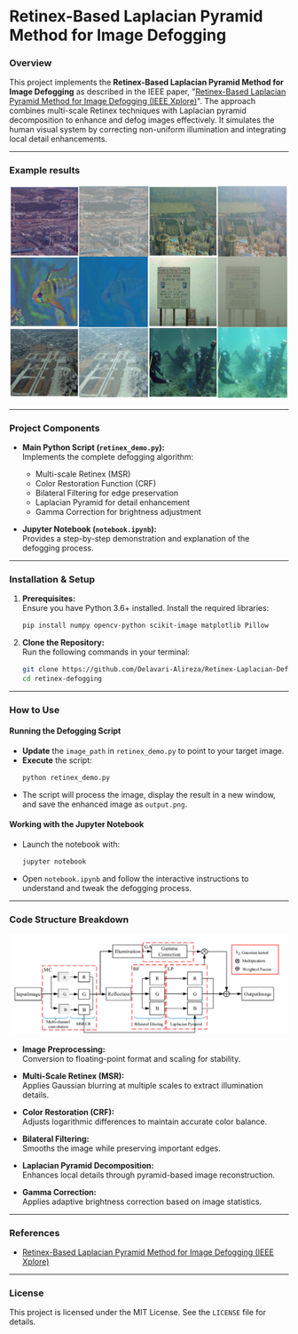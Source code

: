 # Retinex-Based Laplacian Pyramid Method for Image Defogging

### Overview

This project implements the **Retinex-Based Laplacian Pyramid Method for Image Defogging** as described in the IEEE paper, "[Retinex-Based Laplacian Pyramid Method for Image Defogging (IEEE Xplore)](https://ieeexplore.ieee.org/document/8796366)". The approach combines multi-scale Retinex techniques with Laplacian pyramid decomposition to enhance and defog images effectively. It simulates the human visual system by correcting non-uniform illumination and integrating local detail enhancements.

---
### Example results 

![Defogging Example](images/results.png)

---

### Project Components

- **Main Python Script (`retinex_demo.py`):**  
  Implements the complete defogging algorithm:
  - Multi-scale Retinex (MSR)
  - Color Restoration Function (CRF)
  - Bilateral Filtering for edge preservation
  - Laplacian Pyramid for detail enhancement
  - Gamma Correction for brightness adjustment

- **Jupyter Notebook (`notebook.ipynb`):**  
  Provides a step-by-step demonstration and explanation of the defogging process.

---

### Installation & Setup

1. **Prerequisites:**  
   Ensure you have Python 3.6+ installed. Install the required libraries:
   ```bash
   pip install numpy opencv-python scikit-image matplotlib Pillow
   ```

2. **Clone the Repository:**  
   Run the following commands in your terminal:
   ```bash
   git clone https://github.com/Delavari-Alireza/Retinex-Laplacian-Defogging
   cd retinex-defogging
   ```

---

### How to Use

#### Running the Defogging Script
- **Update** the `image_path` in `retinex_demo.py` to point to your target image.
- **Execute** the script:
  ```bash
  python retinex_demo.py
  ```
- The script will process the image, display the result in a new window, and save the enhanced image as `output.png`.

#### Working with the Jupyter Notebook
- Launch the notebook with:
  ```bash
  jupyter notebook
  ```
- Open `notebook.ipynb` and follow the interactive instructions to understand and tweak the defogging process.

---

### Code Structure Breakdown

![Code Structure](images/blocks.PNG)

- **Image Preprocessing:**  
  Conversion to floating-point format and scaling for stability.
  
- **Multi-Scale Retinex (MSR):**  
  Applies Gaussian blurring at multiple scales to extract illumination details.

- **Color Restoration (CRF):**  
  Adjusts logarithmic differences to maintain accurate color balance.

- **Bilateral Filtering:**  
  Smooths the image while preserving important edges.

- **Laplacian Pyramid Decomposition:**  
  Enhances local details through pyramid-based image reconstruction.

- **Gamma Correction:**  
  Applies adaptive brightness correction based on image statistics.

---

### References

- [Retinex-Based Laplacian Pyramid Method for Image Defogging (IEEE Xplore)](https://ieeexplore.ieee.org/document/8796366)

---

### License

  This project is licensed under the MIT License. See the `LICENSE` file for details.
